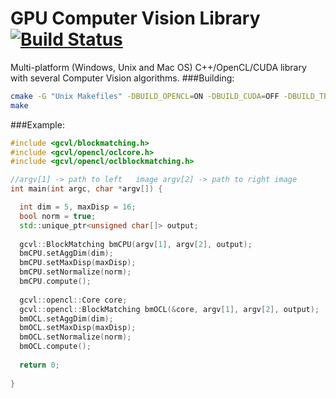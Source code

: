 # GPU Computer Vision Library [![Build Status](https://travis-ci.org/omaralvarez/GCVL.svg?branch=master)](https://travis-ci.org/omaralvarez/GCVL)
Multi-platform (Windows, Unix and Mac OS) C++/OpenCL/CUDA library with several Computer Vision algorithms.
###Building:
```bash
cmake -G "Unix Makefiles" -DBUILD_OPENCL=ON -DBUILD_CUDA=OFF -DBUILD_TESTS=ON .
make
```
###Example:
```cpp
#include <gcvl/blockmatching.h>
#include <gcvl/opencl/oclcore.h>
#include <gcvl/opencl/oclblockmatching.h>

//argv[1] -> path to left   image argv[2] -> path to right image
int main(int argc, char *argv[]) {

  int dim = 5, maxDisp = 16;
  bool norm = true;
  std::unique_ptr<unsigned char[]> output;
  
  gcvl::BlockMatching bmCPU(argv[1], argv[2], output);
  bmCPU.setAggDim(dim);
  bmCPU.setMaxDisp(maxDisp);
  bmCPU.setNormalize(norm);
  bmCPU.compute();
  
  gcvl::opencl::Core core;
  gcvl::opencl::BlockMatching bmOCL(&core, argv[1], argv[2], output);
  bmOCL.setAggDim(dim);
  bmOCL.setMaxDisp(maxDisp);
  bmOCL.setNormalize(norm);
  bmOCL.compute();
  
  return 0;
  
}
```
